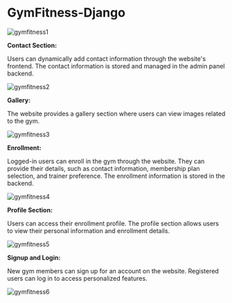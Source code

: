 # GymFitness-Django

![gymfitness1](https://github.com/aniketttt07/GymFitness-Django/assets/124354517/5230326a-6437-460a-a298-19e09bf133a5)

**Contact Section:**

Users can dynamically add contact information through the website's frontend.
The contact information is stored and managed in the admin panel backend.

![gymfitness2](https://github.com/aniketttt07/GymFitness-Django/assets/124354517/d6add913-c223-4129-8fa4-d7894848b4a5) 

**Gallery:**

The website provides a gallery section where users can view images related to the gym.

![gymfitness3](https://github.com/aniketttt07/GymFitness-Django/assets/124354517/09ac228d-ef28-474b-bb81-03af8a763b15)

**Enrollment:**

Logged-in users can enroll in the gym through the website.
They can provide their details, such as contact information, membership plan selection, and trainer preference.
The enrollment information is stored in the backend.

![gymfitness4](https://github.com/aniketttt07/GymFitness-Django/assets/124354517/924a76b3-36bc-42e0-882d-944bc81a538c)

**Profile Section:**

Users can access their enrollment profile.
The profile section allows users to view their personal information and enrollment details.

![gymfitness5](https://github.com/aniketttt07/GymFitness-Django/assets/124354517/cb6ad257-ff06-4a7a-9778-1059fd495c08)

**Signup and Login:**

New gym members can sign up for an account on the website.
Registered users can log in to access personalized features.

![gymfitness6](https://github.com/aniketttt07/GymFitness-Django/assets/124354517/d02018d1-f0bd-43eb-a582-e53eddb7e383)
